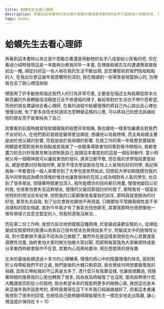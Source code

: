 ```yaml
---
title: 蛤蟆先生去看心理師
description: 再看到這本書時以為又是什麼勵志書還是用動物的名字八成是給小孩看的吧, 但在看過介紹時發現這是一本能夠治癒我同年一本書, 在裡面蛤蟆先生的遭遇簡直跟我如出一撤, 順從討好這一些人格在我的生活不斷出現, 且恐懼那些對我們指指點點的人, 在我出社會這幾年我感觸特別深刻, 我在閱讀到一些場景是相當揪心的, 彷彿我也去了趟心裡諮詢般
tags: books
---
```


# 蛤蟆先生去看心理師

再看到這本書時以為又是什麼勵志書還是用動物的名字八成是給小孩看的吧, 但在看過介紹時發現這是一本能夠治癒我同年一本書, 在裡面蛤蟆先生的遭遇簡直跟我如出一撤, 順從討好這一些人格在我的生活不斷出現, 且恐懼那些對我們指指點點的人, 在我出社會這幾年我感觸特別深刻, 我在閱讀到一些場景是相當揪心的, 彷彿我也去了趟心裡諮詢般

裡面用了許多動物來描述我們人的行為非常可愛, 主要是在描述主角蛤蟆從原本光鮮亮麗的外表轉變成消極度日且不修邊幅的樣子, 看起來對於生活也不帶什麼希望, 而他的朋友建議他去看心理師, 在看的過程中蛤蟆慢慢的將自己內心拋出且心裡也慢慢治癒, 有了更多自信也知道該怎麼轉變這樣的心態, 可以將自己的想法訴諸給他的朋友而不是單純為了自己

其實看到前面時就發現蛤蟆跟我的經歷非常相像, 我也跟他一樣害怕嚴肅且對我們不友好的人, 在他們面前我總是變得更加順從, 想讓他以為我榜樣, 而主角蛤蟆主要是由於他父親的影響, 而我是由於我母親的影響, 在我工作的第一年經歷其實越發明顯當老闆對我有些指點或是我做了一些錯事導致害怕同事對我冷眼相向, 我都會盡力的去討好我甚至無法控制我自己,就跟這本書提到的這是一個反射動作, 當小時候父母一個眼神就可以讓我害怕的發抖, 連哭泣都不敢, 而在我的求學階段更是如此, 總是想要討好每個同學, 甚至不惜去學習那些在班上人氣特別好的同學, 我記得我每一年都會找一個人來模仿到了大學也是依然如此, 回想起大學初期我模仿我的高中同學我認為模仿得惟妙惟肖也讓我很快的在班上成為相對有人氣的學生, 也交到了很多朋友, 但隨著時間更加深入, 我所能模仿的招術都已用盡, 慢慢地變回以前的我, 也很害怕會失去這群朋友, 慢慢的又變回那個討好的我了, 那時我有一個室友他特別的想法且有紀律, 他對我的口氣都像是長輩般的訓斥, 那時我就會極為的討好他, 甚至失去自我, 到了出社會我也跟他不再見面, 只跟那些平常跟我個性差不多且隨和的朋友相處, 直到今年我才有了勇氣去找他聊天, 其實我那時也很想像他一樣有領導力且意志堅定的人, 但我知道我沒辦法...

而在第二份工作時, 我想方設法地想擺脫這種困境, 於是變成喜歡反駁的人, 從順從變成反駁那時的我還以為我自己很有想法也覺得成長不少,  而變成文中的挑惕性父母, 對什麼都很不滿且不認為自己做錯了, 雖然外在是這樣表現但在內心其實還是適應性兒童, 始終害怕大家的眼光怕被大家討厭, 而那時每當我為大家解惑時或是分享東西時都會裝作不在意, 其實內心高興地要命, 現在想想真的很有趣

文末的最後蛤蟆透過十多次的心理輔導, 慢慢的將心中的陰霾慢慢的抹去, 提到對於父母帶給我們不好之處, 我們能做的大概只剩原諒, 我也曾經何時想要報復我的母親, 認為它帶給我的不公真是太多了, 憑什麼只有我要這樣, 也讓我很難過, 但隨著時間的推移我的心態也轉換了很多, 因為我及時報復了也沒用, 能為我帶來什麼, 大概還是回到從小的我吧, 我也希望未來的我能夠更多的敞開心扉, 我想這也是未來這幾年我所該思考的, 即時我覺得在這下半年我已經越做越好了, 但看這本書讓我想到了很多的回憶, 也相信自己能夠變得跟蛤蟆先生一樣完全地走出陰霾, 讓心裡溫度計保持在 9 ~ 10
